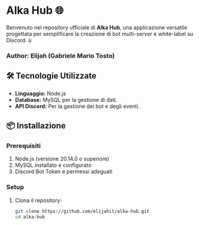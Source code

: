 # Alka Hub 🌐  

Benvenuto nel repository ufficiale di **Alka Hub**, una applicazione versatile progettata per semplificare la creazione di bot multi-server e white-label su Discord.  ù

### Author: Elijah (Gabriele Mario Tosto)

## 🛠️ Tecnologie Utilizzate  
- **Linguaggio:** Node.js  
- **Database:** MySQL per la gestione di dati.  
- **API Discord:** Per la gestione dei bot e degli eventi.  

## 📦 Installazione  

### Prerequisiti  
1. Node.js (versione 20.14.0 o superiore)  
2. MySQL installato e configurato  
3. Discord Bot Token e permessi adeguati  

### Setup  
1. Clona il repository:  
   ```bash  
   git clone https://github.com/elijahit/alka-hub.git  
   cd alka-hub  
